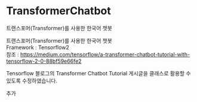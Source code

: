 # TransformerChatbot
트랜스포머(Transformer)를 사용한 한국어 챗봇

트랜스포머(Transformer)를 사용한 한국어 챗봇 <br>
Framework : Tensorflow2 <br>
참조 : https://medium.com/tensorflow/a-transformer-chatbot-tutorial-with-tensorflow-2-0-88bf59e66fe2

Tensorflow 블로그의 Transformer Chatbot Tutorial 게시글을 클래스로 활용할 수 있도록 수정하였습니다.

추가
